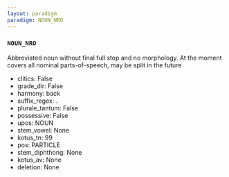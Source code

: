 ```yaml
---
layout: paradigm
paradigm: NOUN_NRO
---
```

### ` NOUN_NRO `

Abbreviated noun without final full stop and no morphology. At the moment covers all nominal parts-of-speech, may be split in the future
* clitics: False
* grade_dir: False
* harmony: back
* suffix_regex: .
* plurale_tantum: False
* possessive: False
* upos: NOUN
* stem_vowel: None
* kotus_tn: 99
* pos: PARTICLE
* stem_diphthong: None
* kotus_av: None
* deletion: None
